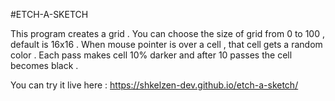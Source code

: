 #ETCH-A-SKETCH

This program creates a grid . You can choose the size of grid from 0 to 100 , default is 16x16 .
When mouse pointer is over a cell , that cell gets a random color . 
Each pass makes cell 10% darker and after 10 passes the cell becomes black .

You can try it live here :
https://shkelzen-dev.github.io/etch-a-sketch/
